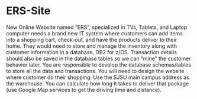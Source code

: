 # ERS-Site
New Online Website named “ERS”, specialized in TVs, Tablets, and Laptop computer needs a brand new IT system where customers can add items into a shopping cart, check-out, and have the products deliver to their home.  They would need to store and manage the inventory along with customer information in a database, DB2 for z/OS. Transaction details should also be saved in the database tables so we can “mine” the customer behavior later. You are responsible to develop the database schemas/tables to store all the data and transactions.  You will need to design the website where customer do their shopping.  Use the SJSU main campus address as the warehouse.  You can calculate how long it takes to deliver that package (use Google Map services to get the driving time and distance).
